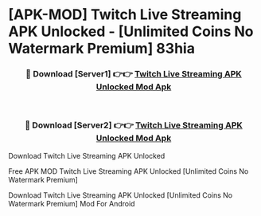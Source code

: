 # [APK-MOD] Twitch  Live Streaming APK Unlocked - [Unlimited Coins No Watermark Premium] 83hia



<div align="center">
<h3>🔴 Download [Server1] 👉👉 <a href="https://momento.my/?title=Twitch__Live_Streaming_APK_Unlocked">Twitch  Live Streaming APK Unlocked Mod Apk</a></h3><br>

<h3>🔴 Download [Server2] 👉👉 <a href="https://momento.my/?title=Twitch__Live_Streaming_APK_Unlocked">Twitch  Live Streaming APK Unlocked Mod Apk</a></h3>
</div>



Download Twitch  Live Streaming APK Unlocked 

Free APK MOD Twitch  Live Streaming APK Unlocked [Unlimited Coins No Watermark Premium]

Download Twitch  Live Streaming APK Unlocked [Unlimited Coins No Watermark Premium] Mod For Android
